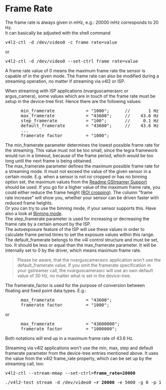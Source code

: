 # Frame Rate

The frame rate is always given in mHz, e.g.: 20000 mHz corresponds to 20 Hz.<br>
It can basically be adjusted with the shell command
<pre>
v4l2-ctl -d /dev/video0 -c frame_rate=value
</pre>
or
<pre>
v4l2-ctl -d /dev/video0 --set-ctrl frame_rate=value
</pre>
A frame rate value of 0 means the maximum frame rate the sensor is capable of in the given mode.
The frame rate can also be modified during a streaming operation, no matter if streaming via v4l2 or ISP.

When streaming with ISP applications (nvarguscamerasrc or argus_camera), some values which are in touch of the frame rate must be setup in the device-tree first.
Hence there are the following values:
<pre>
      min_framerate            = "1000";      //       1 Hz
      max_framerate            = "43600";     //    43.6 Hz
      step_framerate           = "100";       //     0.1 Hz
      default_framerate        = "43600";     //    43.6 Hz
      ...
      framerate_factor         = "1000";
</pre> 
The min_framerate parameter determines the lowest possible frame rate for the streaming. This value must not be too small, since the tegra framework would run in a timeout, because of the frame period, which would be too long until the next frame is being obtained.<br>
The max_framerate parameter defines the maximum possible frame rate for a streaming mode. It must not exceed the value of the given sensor in a certain mode. E.g. when a sensor is not roi cropped or has no binning option set, the maximum values from the [Readme GStreamer Support](/README.md#gstreamer-support) should be used. If you go for a higher value of the maximum frame rate, you could either reduce the frame height ([ROI cropping](/doc/ROI_CROPPING.md)). The column "frame rate increase" will show you, whether your sensor can be driven faster with reduced frame heights.<br>
Or you can try to use the binning mode, if your sensor supports this. Have also a look at [Binning mode](/doc/BINNING_MODE.md).<br>
The step_framerate parameter is used for increasing or decreasing the frame rate by a certain amount by the ISP.<br>
The autoexposure feature of the ISP will use these values in order to calculate frame period times to set the exposure values within this range.<br>
The default_framerate belongs to the v4l control structure and must be set, too. It should be less or equal than the max_framerate parameter. It will be internally set to 0 by the driver, which means maximum frame rate.<br>
> Please be aware, that the nvarguscamerasrc application won't use the default_framerate value. If you omit the framerate specification in your gstreamer call, the nvarguscamerasrc will use an own default value of 30 Hz, no matter what is set in the device-tree.<br>

The framerate_factor is used for the purpose of conversion between floating and fixed point data types. E.g.:
<pre>
      max_framerate            = "43600";
      framerate_factor         = "1000";
</pre>
or
<pre>
      max_framerate            = "43600000";
      framerate_factor         = "1000000";
</pre>
Both notations will end up in a maximum frame rate of 43.6 Hz.

Streaming via v4l2 applications won't use the min, max, step and default framerate parameter from the device-tree entries mentioned above. It uses the value from the v4l2 frame_rate property, which can be set up by the streaming call, too:

<pre>
v4l2-ctl --stream-mmap --set-ctrl=<b>frame_rate=20000</b>
</pre>

<pre>
./v4l2-test stream -d /dev/video0 <b>-r 20000</b> -e 5000 -g 0 -p 1 -n 10
</pre>




